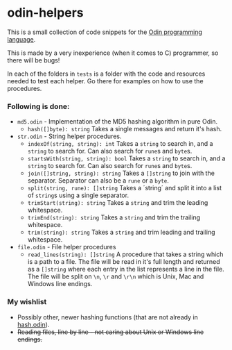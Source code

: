 # odin-helpers

This is a small collection of code snippets for the [Odin programming language](https://github.com/gingerBill/Odin).

This is made by a very inexperience (when it comes to C) programmer, so there will be bugs!

In each of the folders in `tests` is a folder with the code and resources needed to test each helper. Go there for examples on how to use the procedures.

### Following is done:
* `md5.odin` - Implementation of the MD5 hashing algorithm in pure Odin.
    * `hash([]byte): string` Takes a single messages and return it's hash.
* `str.odin` - String helper procedures.
    * `indexOf(string, string): int` Takes a `string` to search in, and a `string` to search for. Can also search for `rune`s and `byte`s.
    * `startsWith(string, string): bool` Takes a `string` to search in, and a `string` to search for. Can also search for `rune`s and `byte`s.
    * `join([]string, string): string` Takes a `[]string` to join with the separator. Separator can also be a `rune` or a `byte`.
    * `split(string, rune): []string` Takes a ´string´ and split it into a list of `string`s using a single separator.
    * `trimStart(string): string` Takes a `string` and trim the leading whitespace.
    * `trimEnd(string): string` Takes a `string` and trim the trailing whitespace.
    * `trim(string): string` Takes a `string` and trim leading and trailing whitespace.
* `file.odin` - File helper procedures
    * `read_lines(string): []string` A procedure that takes a string which is a path to a file. The file will be read in it's full length and returned as a `[]string` where each entry in the list represents a line in the file. The file will be split on `\n`, `\r` and `\r\n` which is Unix, Mac and Windows line endings.



###  My wishlist
* Possibly other, newer hashing functions (that are not already in [hash.odin](https://github.com/gingerBill/Odin/blob/master/core/hash.odin)).
* ~~Reading files, line by line - not caring about Unix or Windows line endings.~~
